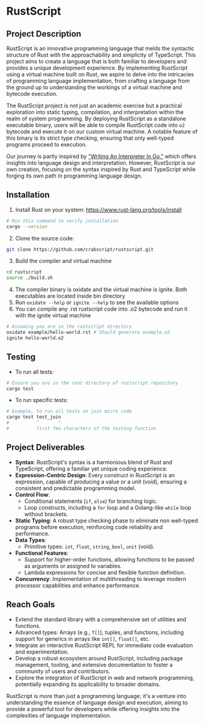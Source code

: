 # RustScript

## Project Description

RustScript is an innovative programming language that melds the syntactic structure of Rust with the approachability and simplicity of TypeScript. This project aims to create a language that is both familiar to developers and provides a unique development experience. By implementing RustScript using a virtual machine built on Rust, we aspire to delve into the intricacies of programming language implementation, from crafting a language from the ground up to understanding the workings of a virtual machine and bytecode execution.

The RustScript project is not just an academic exercise but a practical exploration into static typing, compilation, and interpretation within the realm of system programming. By deploying RustScript as a standalone executable binary, users will be able to compile RustScript code into `o2` bytecode and execute it on our custom virtual machine. A notable feature of this binary is its strict type checking, ensuring that only well-typed programs proceed to execution.

Our journey is partly inspired by ["Writing An Interpreter In Go,"](https://interpreterbook.com/) which offers insights into language design and interpretation. However, RustScript is our own creation, focusing on the syntax inspired by Rust and TypeScript while forging its own path in programming language design.

## Installation

1. Install Rust on your system: https://www.rust-lang.org/tools/install

```bash
# Run this command to verify installation
cargo --version
```

2. Clone the source code:

```bash
git clone https://github.com/crabscript/rustscript.git
```

3. Build the compiler and virtual machine

```bash
cd rustscript
source ./build.sh
```

4. The compiler binary is oxidate and the virtual machine is ignite. Both executables are located inside bin directory
5. Run `oxidate --help` or `ignite --help` to see the available options
6. You can compile any .rst rustscript code into .o2 bytecode and run it with the ignite virtual machine

```bash
# Assuming you are in the rustscript directory
oxidate example/hello-world.rst # Should generate example.o2
ignite hello-world.o2
```

## Testing

- To run all tests:

```bash
# Ensure you are in the root directory of rustscript repository
cargo test
```

- To run specific tests:

```bash
# Example, to run all tests on join micro code
cargo test test_join
#          ^       ^
#          first few characters of the testing function
```

## Project Deliverables

- **Syntax**: RustScript's syntax is a harmonious blend of Rust and TypeScript, offering a familiar yet unique coding experience.
- **Expression-Centric Design**: Every construct in RustScript is an expression, capable of producing a value or a unit (void), ensuring a consistent and predictable programming model.
- **Control Flow**:
  - Conditional statements (`if`, `else`) for branching logic.
  - Loop constructs, including a `for` loop and a Golang-like `while` loop without brackets.
- **Static Typing**: A robust type checking phase to eliminate non well-typed programs before execution, reinforcing code reliability and performance.
- **Data Types**:
  - Primitive types: `int`, `float`, `string`, `bool`, `unit` (void).
- **Functional Features**:
  - Support for higher-order functions, allowing functions to be passed as arguments or assigned to variables.
  - Lambda expressions for concise and flexible function definition.
- **Concurrency**: Implementation of multithreading to leverage modern processor capabilities and enhance performance.

## Reach Goals

- Extend the standard library with a comprehensive set of utilities and functions.
- Advanced types: Arrays (e.g., `T[]`), tuples, and functions, including support for generics in arrays like `int[]`, `float[]`, etc.
- Integrate an interactive RustScript REPL for immediate code evaluation and experimentation.
- Develop a robust ecosystem around RustScript, including package management, tooling, and extensive documentation to foster a community of users and contributors.
- Explore the integration of RustScript in web and network programming, potentially expanding its applicability to broader domains.

RustScript is more than just a programming language; it's a venture into understanding the essence of language design and execution, aiming to provide a powerful tool for developers while offering insights into the complexities of language implementation.

